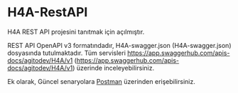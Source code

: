 # H4A-RestAPI

H4A REST API projesini tanıtmak için açılmıştır.

REST API OpenAPI v3 formatındadır, H4A-swagger.json (H4A-swagger.json) dosyasında tutulmaktadır. Tüm servisleri https://app.swaggerhub.com/apis-docs/agitodev/H4A/v1 (https://app.swaggerhub.com/apis-docs/agitodev/H4A/v1) üzerinde inceleyebilirsiniz. 

Ek olarak, Güncel senaryolara [Postman](https://documenter.getpostman.com/view/1428341/TVev5kYQ) üzerinden erişebilirsiniz.
